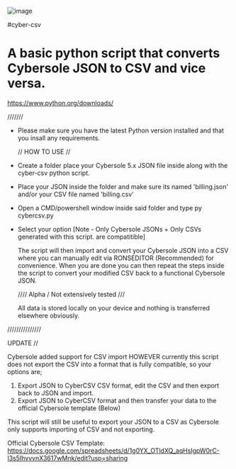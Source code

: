 ![image](https://github.com/crtyx/cyber-csv/assets/61663707/f9c35831-1856-4c1a-8d53-f3b857b3062f)

#cyber-csv
# A basic python script that converts Cybersole JSON to CSV and vice versa.

https://www.python.org/downloads/

///////

- Please make sure you have the latest Python version installed and that you insall any requirements.

  // HOW TO USE //
  
- Create a folder place your Cybersole 5.x JSON file inside along with the cyber-csv python script.
  
- Place your JSON inside the folder and make sure its named 'billing.json' and/or your CSV file named 'billing.csv'

- Open a CMD/powershell window inside said folder and type py cybercsv.py

- Select your option [Note - Only Cybersole JSONs + Only CSVs generated with this script. are compatitible]

  The script will then import and convert your Cybersole JSON into a CSV where you can manually edit via RONSEDITOR (Recommended) for convenience. When you are done you can then repeat the steps inside the script to convert your modified CSV back to a functional Cybersole JSON.

  //// Alpha / Not extensively tested ///

  All data is stored locally on your device and nothing is transferred elsewhere obviously.

///////////////

UPDATE // 

Cybersole added support for CSV import HOWEVER currently this script does not export the CSV into a format that is fully compatible, so your options are;

 1) Export JSON to CyberCSV CSV format, edit the CSV and then export back to JSON and import.
 2) Export JSON to CyberCSV format and then transfer your data to the official Cybersole template (Below)

This script will still be useful to export your JSON to a CSV as Cybersole only supports importing of CSV and not exporting.

Official Cybersole CSV Template:
https://docs.google.com/spreadsheets/d/1g0YX_OTldXQ_aqHsIgpW0rC-l3s5IhvvvnX3617wMnk/edit?usp=sharing
